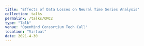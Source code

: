 ```yaml
---
title: "Effects of Data Losses on Neural Time Series Analysis"
collection: talks
permalink: /talks/OMC2
type: "Talk"
venue: "OpenMind Consortium Tech Call"
location: "Virtual"
date: 2021-4-30
---
```

